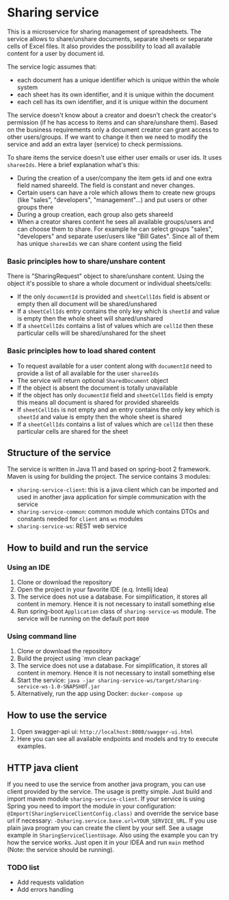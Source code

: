 # Sharing service

This is a microservice for sharing management of spreadsheets. The service allows to share/unshare documents, separate sheets or separate cells of Excel files. It also provides the possibility to load all available content for a user by document id. 

The service logic assumes that:
- each document has a unique identifier which is unique within the whole system
- each sheet has its own identifier, and it is unique within the document
- each cell has its own identifier, and it is unique within the document

The service doesn't know about a creator and doesn't check the creator's permission (if he has access to items and can share/unshare them). Based on the business requirements only a document creator can grant access to other users/groups. If we want to change it then we need to modify the service and add an extra layer (service) to check permissions.

To share items the service doesn't use either user emails or user ids. It uses `shareeIds`. Here a brief explanation what's this:
- During the creation of a user/company the item gets id and one extra field named shareeId. The field is constant and never changes.
- Certain users can have a role which allows them to create new groups (like "sales", "developers", "management"...) and put users or other groups there
- During a group creation, each group also gets shareeId 
- When a creator shares content he sees all available groups/users and can choose them to share. For example he can select groups "sales", "developers" and separate user/users like "Bill Gates". Since all of them has unique `shareeIds` we can share content using the field

### Basic principles how to share/unshare content
   
   There is "SharingRequest" object to share/unshare content.
   Using the object it's possible to share a whole document or individual sheets/cells:
   - If the only `documentId` is provided and `sheetCellIds` field is absent or empty then all document will be shared/unshared 
   - If a `sheetCellIds` entry contains the only key which is `sheetId` and value is empty then the whole sheet will shared/unshared
   - If a `sheetCellIds` contains a list of values which are `cellId` then these particular cells will be shared/unshared for the sheet 
   
### Basic principles how to load shared content
    
- To request available for a user content along with `documentId` need to provide a list of all available for the user `shareeIds` 
- The service will return optional `SharedDocument` object
- If the object is absent the document is totally unavailable
- If the object has only `documentId` field and `sheetCellIds` field is empty this means all document is shared for provided shareeIds
- If `sheetCellIds` is not empty and an entry contains the only key which is `sheetId` and value is empty then the whole sheet is shared
- If a `sheetCellIds` contains a list of values which are `cellId` then these particular cells are shared for the sheet

## Structure of the service

The service is written in Java 11 and based on spring-boot 2 framework. Maven is using for building the project. The service contains 3 modules:

- `sharing-service-client`: this is a java client which can be imported and used in another java application for simple communication with the service 
- `sharing-service-common`: common module which contains DTOs and constants needed for `client` ans `ws` modules 
- `sharing-service-ws`: REST web service

## How to build and run the service

### Using an IDE

1. Clone or download the repository
2. Open the project in your favorite IDE (e.q. Intellij Idea)
3. The service does not use a database. For simplification, it stores all content in memory. Hence it is not necessary to install something else 
4. Run spring-boot `Application` class of `sharing-service-ws` module. The service will be running on the default port `8080`

### Using command line

1. Clone or download the repository
2. Build the project using `mvn clean package'
3. The service does not use a database. For simplification, it stores all content in memory. Hence it is not necessary to install something else
4. Start the service: `java -jar sharing-service-ws/target/sharing-service-ws-1.0-SNAPSHOT.jar`
5. Alternatively, run the app using Docker: `docker-compose up` 


## How to use the service

1. Open swagger-api ui: `http://localhost:8080/swagger-ui.html`
2. Here you can see all available endpoints and models and try to execute examples.

## HTTP java client

If you need to use the service from another java program, you can use client provided by the service. The usage is pretty simple. Just build and import maven module `sharing-service-client`. If your service is using Spring you need to import the module in your configuration: `@Import(SharingServiceClientConfig.class)` and override the service base url if necessary: `-Dsharing.service.base.url=YOUR_SERVICE_URL`. If you use plain java program you can create the client by your self. See a usage example in `SharingServiceClientUsage`. Also using the example you can try how the service works. Just open it in your IDEA and run `main` method (Note: the service should be running).

### TODO list

- Add requests validation
- Add errors handling
